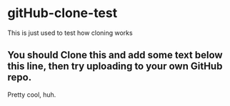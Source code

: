 # gitHub-clone-test
This is just used to test how cloning works

## You should Clone this and add some text below this line, then try uploading to your own GitHub repo.
Pretty cool, huh.